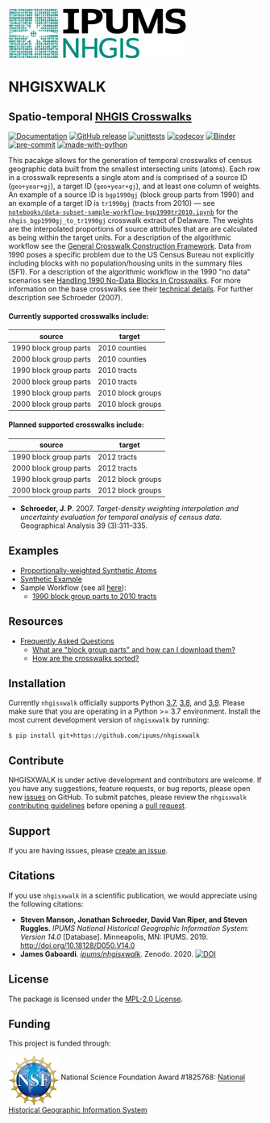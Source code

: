 [<img align="middle" src="figs/nhgis_logo_black.png" height="100">](https://www.nhgis.org)

# NHGISXWALK
## Spatio-temporal [NHGIS Crosswalks](https://www.nhgis.org/user-resources/geographic-crosswalks)

[![Documentation](https://img.shields.io/static/v1.svg?label=docs&message=current&color=4ca)](https://ipums.github.io/nhgisxwalk/) [![GitHub release](https://img.shields.io/github/v/tag/ipums/nhgisxwalk?include_prereleases&logo=GitHub)](https://img.shields.io/github/v/tag/ipums/nhgisxwalk?include_prereleases&logo=GitHub) [![unittests](https://github.com/ipums/nhgisxwalk/workflows/.github/workflows/unittests.yml/badge.svg)](https://github.com/ipums/nhgisxwalk/actions?query=workflow%3A.github%2Fworkflows%2Funittests.yml) [![codecov](https://codecov.io/gh/ipums/nhgisxwalk/branch/main/graph/badge.svg)](https://codecov.io/gh/ipums/nhgisxwalk) [![Binder](https://mybinder.org/badge_logo.svg)](https://mybinder.org/v2/gh/ipums/nhgisxwalk/main)
[![pre-commit](https://img.shields.io/badge/pre--commit-enabled-brightgreen?logo=pre-commit&logoColor=white)](https://github.com/pre-commit/pre-commit)
[![made-with-python](https://img.shields.io/badge/Made%20with-Python-1f425f.svg)](https://www.python.org/)

This pacakge allows for the generation of temporal crosswalks of census geographic data built from the smallest intersecting units (atoms). Each row in a crosswalk represents a single atom and is comprised of a source ID (`geo+year+gj`), a target ID (`geo+year+gj`), and at least one column of weights. An example of a source ID is `bgp1990gj` (block group parts from 1990) and an example of a target ID is `tr1990gj` (tracts from 2010) — see [`notebooks/data-subset-sample-workflow-bgp1990tr2010.ipynb`](https://github.com/ipums/nhgisxwalk/blob/main/notebooks/data-subset-sample-workflow-bgp1990tr2010.ipynb) for the `nhgis_bgp1990gj_to_tr1990gj` crosswalk extract of Delaware. The weights are the interpolated proportions of source attributes that are are calculated as being within the target units. For a description of the algorithmic workflow see the [General Crosswalk Construction Framework](https://github.com/ipums/nhgisxwalk/blob/main/resources/frameworks/general-crosswalk-construction-framework.pdf). Data from 1990 poses a specific problem due to the US Census Bureau not explicitly including blocks with no population/housing units in the summary files (SF1). For a description of the algorithmic workflow in the 1990 "no data" scenarios see [Handling 1990 No-Data Blocks in Crosswalks](https://github.com/ipums/nhgisxwalk/blob/main/resources/frameworks/handling-1990-no-data-blocks-in-crosswalks.pdf). For more information on the base crosswalks see their [technical details](https://www.nhgis.org/user-resources/geographic-crosswalks#details). For further description see Schroeder (2007). 

#### Currently supported crosswalks include:

| source | target |
|--------|-------|
|1990 block group parts | 2010 counties|
|2000 block group parts | 2010 counties|
|1990 block group parts | 2010 tracts|
|2000 block group parts | 2010 tracts|
|1990 block group parts | 2010 block groups|
|2000 block group parts | 2010 block groups|

#### Planned supported crosswalks include:

| source | target |
|--------|-------|
|1990 block group parts | 2012 tracts|
|2000 block group parts | 2012 tracts|
|1990 block group parts | 2012 block groups|
|2000 block group parts | 2012 block groups|

* **Schroeder, J. P**. 2007. *Target-density weighting interpolation and uncertainty evaluation for temporal analysis of census data*. Geographical Analysis 39 (3):311–335.

## Examples

* [Proportionally-weighted Synthetic Atoms](https://github.com/ipums/nhgisxwalk/blob/main/notebooks/weighted-portion-synthetic-atoms.ipynb)
* [Synthetic Example](https://github.com/ipums/nhgisxwalk/blob/main/notebooks/synthetic-example.ipynb)
* Sample Workflow (see all [here](https://github.com/ipums/nhgisxwalk/blob/master/notebooks)):
  * [1990 block group parts to 2010 tracts](https://github.com/ipums/nhgisxwalk/blob/main/notebooks/data-subset-sample-workflow-bgp1990tr2010.ipynb)

## Resources

* [Frequently Asked Questions](https://github.com/ipums/nhgisxwalk/wiki/FAQ-&-Resources)
    * [What are "block group parts" and how can I download them?](https://github.com/ipums/nhgisxwalk/wiki/FAQ-&-Resources#what-are-block-group-parts-and-how-can-i-download-them)
    * [How are the crosswalks sorted?](https://github.com/ipums/nhgisxwalk/wiki/FAQ-&-Resources#how-are-the-crosswalks-sorted)

## Installation

Currently `nhgisxwalk` officially supports Python [3.7](https://docs.python.org/3.7/), [3.8](https://docs.python.org/3.8/), and [3.9](https://docs.python.org/3.9/). Please make sure that you are operating in a Python >= 3.7 environment. Install the most current development version of `nhgisxwalk` by running:

```
$ pip install git+https://github.com/ipums/nhgisxwalk
```

##  Contribute

NHGISXWALK is under active development and contributors are welcome. If you have any suggestions, feature requests, or bug reports, please open new [issues](https://github.com/ipums/nhgisxwalk/issues) on GitHub. To submit patches, please review the `nhgisxwalk` [contributing guidelines](https://github.com/ipums/nhgisxwalk/blob/master/.github/CONTRIBUTING.md) before opening a [pull request](https://github.com/ipums/nhgisxwalk/pulls).

## Support

If you are having issues, please [create an issue](https://github.com/ipums/nhgisxwalk/issues).

## Citations
If you use `nhgisxwalk` in a scientific publication, we would appreciate using the following citations:
* **Steven Manson, Jonathan Schroeder, David Van Riper, and Steven Ruggles**. *IPUMS National Historical Geographic Information System: Version 14.0* [Database]. Minneapolis, MN: IPUMS. 2019. http://doi.org/10.18128/D050.V14.0
* **James Gaboardi**. *[ipums/nhgisxwalk](https://github.com/ipums/nhgisxwalk)*. Zenodo. 2020. [![DOI](https://zenodo.org/badge/259962549.svg)](https://zenodo.org/badge/latestdoi/259962549)


## License
The package is licensed under the [MPL-2.0 License](https://github.com/ipums/nhgisxwalk/blob/master/LICENSE).



## Funding
This project is funded through:

[<img align="middle" src="figs/nsf_logo.png" width="100">](https://www.nsf.gov/index.jsp) National Science Foundation Award #1825768: [National Historical Geographic Information System](https://www.nsf.gov/awardsearch/showAward?AWD_ID=1825768&HistoricalAwards=false)

